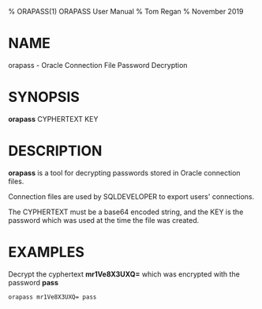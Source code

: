 % ORAPASS(1) ORAPASS User Manual
% Tom Regan
% November 2019
# NAME
orapass \- Oracle Connection File Password Decryption

# SYNOPSIS
**orapass** CYPHERTEXT KEY

# DESCRIPTION
**orapass** is a tool for decrypting passwords stored in Oracle connection files.

Connection files are used by SQLDEVELOPER to export users' connections.

The CYPHERTEXT must be a base64 encoded string, and the KEY is the password which
was used at the time the file was created.

# EXAMPLES
Decrypt the cyphertext **mr1Ve8X3UXQ=** which was encrypted with the password **pass** 
```sh
orapass mr1Ve8X3UXQ= pass
```



